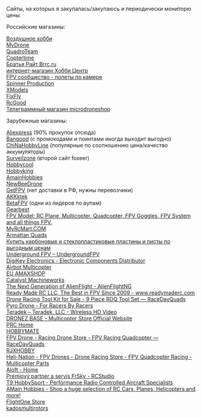 Сайты, на которых я закупалась/закупаюсь и периодически мониторю цены:

Российские магазины:

<DT><A HREF="air-hobby.ru" >Воздушное хобби</A>
<DT><A HREF="https://mydrone.ru">MyDrone</A>
<DT><A HREF="https://quadro.team/">QuadroTeam</A>
<DT><A HREF="https://coptertime.ru">Coptertime</A>
<DT><A HREF="https://brrc.ru/catalog/li_pol/">Братья Райт Brrc.ru</A>
<DT><A HREF="https://hobbycenter.ru/">интернет-магазин Хобби Центр</A>
<DT><A HREF="http://fpv-community.ru/store/">FPV сообщество - полеты по камере</A>
<DT><A HREF="http://www.spinnerproduction.ru/catalog/new_arrivals">Spinner Production</A>
<DT><A HREF="https://xmodels.ru/">XModels</A>
<DT><A HREF="https://fixfly.ru/">FixFly</A>
<DT><A HREF="https://rcgood.ru/">RcGood</A>
<DT><A HREF="t.me/microdroneshop">Телеграммный магазин microdroneshop</A>

Зарубежные магазины:
 
<DT><A HREF="aliexpress.com" >Aliexpress</A> (90% прокупок отсюда)
<DT><A HREF="bangood.com" >Bangood</A> (с промокодами и поинтами иногда выходит выгодно)
<DT><A HREF="chinahobbyline.com" >ChiNaHobbyLine</A> (популярные по соотношению цена/качество аккумуляторы)
<DT><A HREF="surveilzone.com" >Surveilzone</A> (второй сайт foxeer)
<DT><A HREF="hobbycool.com" >Hobbycool</A>
<DT><A HREF="hobbyking.com" >Hobbyking</A>
<DT><A HREF="amainhobbies.com" >AmainHobbies</A>
<DT><A HREF="newbeedrone.com" >NewBeeDrone</A>
<DT><A HREF="getfpv.com" >GetFPV</A> (нет доставки в РФ, нужны перевозчики)
<DT><A HREF="akktek.com" >AKKktek</A>
<DT><A HREF="betafpv.com" >BetaFPV</A> (одни из лидеров по вупам)
<DT><A HREF="gearbest.com" >Gearbest</A>
<DT><A HREF="https://www.fpvmodel.com/" >FPV Model: RC Plane, Multicopter, Quadcopter, FPV Goggles, FPV System and all things FPV.</A>
<DT><A HREF="http://www.myrcmart.com/">MyRcMart.COM </A> 
<DT><A HREF="https://www.armattanquads.com/">Armattan Quads</A>
<DT><A HREF="https://www.forcomposite.ru/catalog/tovary/plastiny/">Купить карбоновые и стеклопластиковые пластины и листы по выгодным ценам</A>
<DT><A HREF="https://www.undergroundfpv.com/" >Underground FPV – UndergroundFPV</A>
<DT><A HREF="https://www.digikey.com/" >DigiKey Electronics - Electronic Components Distributor</A>
<DT><A HREF="https://store.myairbot.com/" >Airbot Multicopter</A>
<DT><A HREF="https://eu.amaxshop.com/index.php?route=common/home">EU AMAXSHOP</A>
<DT><A HREF="https://www.catalystmachineworks.com/">Catalyst Machineworks</A>
<DT><A HREF="https://www.alienflightng.com/">The Next Generation of AlienFlight - AlienFlightNG</A>
<DT><A HREF="https://www.readymaderc.com/">Ready Made RC LLC, The Best in FPV Since 2009 - www.readymaderc.com</A>
<DT><A HREF="http://www.ernstc.dk/arduino/sbus.html">Drone Racing Tool Kit for Sale - 9 Piece RDQ Tool Set — RaceDayQuads</A>
<DT><A HREF="https://pyrodrone.com/">Pyro Drone - For Racers By Racers</A>
<DT><A HREF="https://www.teradek.com/">Teradek – Teradek, LLC - Wireless HD Video</A>
<DT><A HREF="https://www.dronezbaserc.com/">DRONEZ BASE - Multicopter Store Official Website</A>
<DT><A HREF="https://www.progressiverc.com/">PRC Home</A>
<DT><A HREF="https://hobbymatehobby.com/">HOBBYMATE</A>
<DT><A HREF="https://www.racedayquads.com/">FPV Drone - Racing Drone Store - FPV Racing Quadcopter — RaceDayQuads</A>
<DT><A HREF="https://www.rjxhobby.com/index.php?route=common/home">RJXHOBBY</A>
<DT><A HREF="https://www.heli-nation.com/" >Heli-Nation - FPV Drones - Drone Racing Store - FPV Quadcopter Racing - Multicopter Parts</A>
<DT><A HREF="https://alofthobbies.com/">Aloft - Home</A>
<DT><A HREF="https://rcstudio.cz/cs/">Prémiový partner a servis FrSky - RCStudio</A>
<DT><A HREF="https://www.t9hobbysport.com/" >T9 HobbySport - Performance Radio Controlled Aircraft Specialists</A>
<DT><A HREF="https://www.amainhobbies.com/">AMain Hobbies - Shop a huge selection of RC Cars, Planes, Helicopters and more!</A>
<DT><A HREF="https://shop.flightone.com/">FlightOne Store</A>
<DT><A HREF="https://kadosmultirotors.com/">kadosmultirotors</A>
